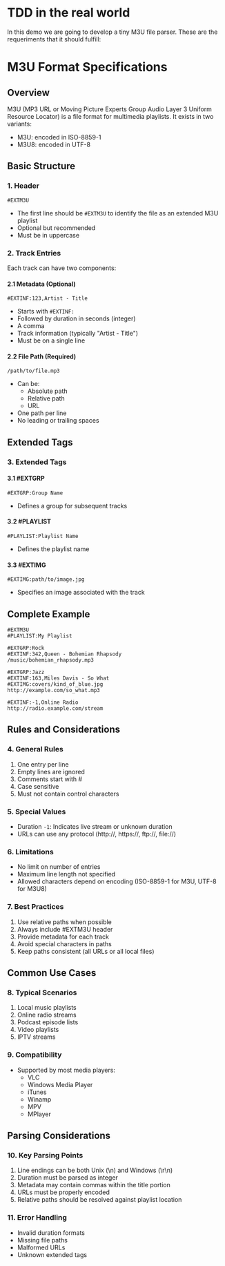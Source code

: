 #  TDD in the real world

In this demo we are going to develop a tiny M3U file parser. These are the requeriments that it should fulfill:


# M3U Format Specifications

## Overview
M3U (MP3 URL or Moving Picture Experts Group Audio Layer 3 Uniform Resource Locator) is a file format for multimedia playlists. It exists in two variants:
- M3U: encoded in ISO-8859-1
- M3U8: encoded in UTF-8

## Basic Structure

### 1. Header
```
#EXTM3U
```
- The first line should be `#EXTM3U` to identify the file as an extended M3U playlist
- Optional but recommended
- Must be in uppercase

### 2. Track Entries
Each track can have two components:

#### 2.1 Metadata (Optional)
```
#EXTINF:123,Artist - Title
```
- Starts with `#EXTINF:`
- Followed by duration in seconds (integer)
- A comma
- Track information (typically "Artist - Title")
- Must be on a single line

#### 2.2 File Path (Required)
```
/path/to/file.mp3
```
- Can be:
  - Absolute path
  - Relative path
  - URL
- One path per line
- No leading or trailing spaces

## Extended Tags

### 3. Extended Tags

#### 3.1 #EXTGRP
```
#EXTGRP:Group Name
```
- Defines a group for subsequent tracks

#### 3.2 #PLAYLIST
```
#PLAYLIST:Playlist Name
```
- Defines the playlist name

#### 3.3 #EXTIMG
```
#EXTIMG:path/to/image.jpg
```
- Specifies an image associated with the track

## Complete Example
```
#EXTM3U
#PLAYLIST:My Playlist

#EXTGRP:Rock
#EXTINF:342,Queen - Bohemian Rhapsody
/music/bohemian_rhapsody.mp3

#EXTGRP:Jazz
#EXTINF:163,Miles Davis - So What
#EXTIMG:covers/kind_of_blue.jpg
http://example.com/so_what.mp3

#EXTINF:-1,Online Radio
http://radio.example.com/stream
```

## Rules and Considerations

### 4. General Rules
1. One entry per line
2. Empty lines are ignored
3. Comments start with #
4. Case sensitive
5. Must not contain control characters

### 5. Special Values
- Duration `-1`: Indicates live stream or unknown duration
- URLs can use any protocol (http://, https://, ftp://, file://)

### 6. Limitations
- No limit on number of entries
- Maximum line length not specified
- Allowed characters depend on encoding (ISO-8859-1 for M3U, UTF-8 for M3U8)

### 7. Best Practices
1. Use relative paths when possible
2. Always include #EXTM3U header
3. Provide metadata for each track
4. Avoid special characters in paths
5. Keep paths consistent (all URLs or all local files)

## Common Use Cases

### 8. Typical Scenarios
1. Local music playlists
2. Online radio streams
3. Podcast episode lists
4. Video playlists
5. IPTV streams

### 9. Compatibility
- Supported by most media players:
  - VLC
  - Windows Media Player
  - iTunes
  - Winamp
  - MPV
  - MPlayer

## Parsing Considerations

### 10. Key Parsing Points
1. Line endings can be both Unix (\n) and Windows (\r\n)
2. Duration must be parsed as integer
3. Metadata may contain commas within the title portion
4. URLs must be properly encoded
5. Relative paths should be resolved against playlist location

### 11. Error Handling
- Invalid duration formats
- Missing file paths
- Malformed URLs
- Unknown extended tags


